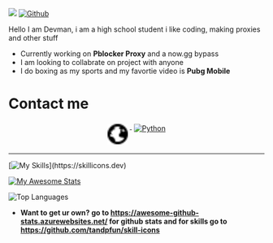 ![](https://visitor-badge.laobi.icu/badge?page_id=xdevman.xdevman9)
[![Github](https://img.shields.io/github/followers/xdevman9?label=Follow&style=social)](https://github.com/xdevman9)

Hello I am Devman, i am a high school student i like coding, making proxies and other stuff
- Currently working on **Pblocker Proxy** and a now.gg bypass
- I am looking to collabrate on project with anyone
- I do boxing as my sports and my favortie video is **Pubg Mobile**

# Contact me
<p align="center">
 <a href="https://pb-celestial.site" target="_blank" rel="noopener noreferrer"> <img src="https://raw.githubusercontent.com/iconic/open-iconic/master/svg/globe.svg" alt="Python" height="40" style="vertical-align:top; margin:4px"> </a>
 <a href="mailto:xdevman9@gmail.com"> <img src="https://cdn.jsdelivr.net/npm/simple-icons@v3/icons/gmail.svg" alt="Python" height="40" style="vertical-align:top; margin:4px"></a>
</p>






--------------------------------------------------------------



[![My Skills](https://skillicons.dev/icons?i=js,html,css,python,lua,)](https://skillicons.dev)






[![My Awesome Stats](https://awesome-github-stats.azurewebsites.net/user-stats/xdevman9?cardType=github&theme=yeblu&preferLogin=false)](https://git.io/awesome-stats-card)

![Top Languages](https://github-readme-stats.vercel.app/api/top-langs/?username=xdevman9&layout=compact&theme=dark)





- **Want to get ur own? go to https://awesome-github-stats.azurewebsites.net/ for github stats and for skills go to https://github.com/tandpfun/skill-icons**
